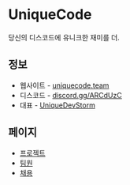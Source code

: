 # UniqueCode
당신의 디스코드에 유니크한 재미를 더.

## 정보
+ 웹사이트 - [uniquecode.team](https://uniquecode.team)
+ 디스코드 - [discord.gg/ARCdUzC](https://discord.gg/ARCdUzC)
+ 대표 - [UniqueDevStorm](https://github.com/UniqueDevStorm)

## 페이지
+ [프로젝트](page/project/README.md)
+ [팀원](page/member/README.md)
+ [채용](page/recruit/README.md)

